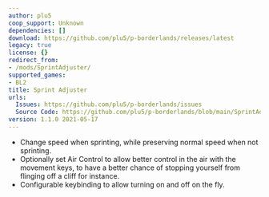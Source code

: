 ```yaml
---
author: plu5
coop_support: Unknown
dependencies: []
download: https://github.com/plu5/p-borderlands/releases/latest
legacy: true
license: {}
redirect_from:
- /mods/SprintAdjuster/
supported_games:
- BL2
title: Sprint Adjuster
urls:
  Issues: https://github.com/plu5/p-borderlands/issues
  Source Code: https://github.com/plu5/p-borderlands/blob/main/SprintAdjuster
version: 1.1.0 2021-05-17
---
```

- Change speed when sprinting, while preserving normal speed when not sprinting.
- Optionally set Air Control to allow better control in the air with the movement keys, to have a better chance of stopping yourself from flinging off a cliff for instance.
- Configurable keybinding to allow turning on and off on the fly.